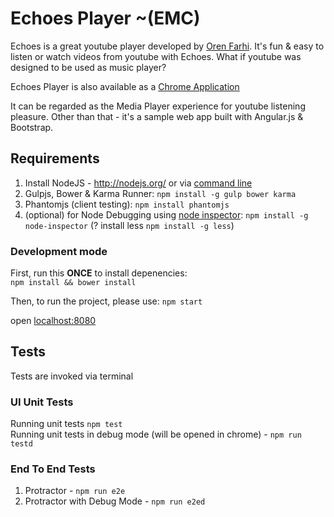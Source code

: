 # Echoes Player ~(EMC)
Echoes is a great youtube player developed by [Oren Farhi](http://orizens.com).
It's fun & easy to listen or watch videos from youtube with Echoes.
What if youtube was designed to be used as music player?

Echoes Player is also available as a [Chrome Application](https://chrome.google.com/webstore/detail/echoes-player/aaenpaopfebcmdaegggjbkhaedlbbkde)

It can be regarded as the Media Player experience for youtube listening pleasure.
Other than that - it's a sample web app built with Angular.js & Bootstrap.

## Requirements

1. Install NodeJS - http://nodejs.org/ or via [command line](https://github.com/joyent/node/wiki/installing-node.js-via-package-manager)
2. Gulpjs, Bower & Karma Runner: ```npm install -g gulp bower karma```
3. Phantomjs (client testing): ```npm install phantomjs```
4. (optional) for Node Debugging using [node inspector](https://github.com/node-inspector/node-inspector): ```npm install -g node-inspector```
(? install less ```npm install -g less```) 

### Development mode
First, run this **ONCE** to install depenencies:  
```npm install && bower install```  

Then, to run the project, please use:
```npm start```

open <localhost:8080>

## Tests  
Tests are invoked via terminal

### UI Unit Tests
Running unit tests ```npm test```  
Running unit tests in debug mode (will be opened in chrome) - ```npm run testd```  

### End To End Tests  
1. Protractor - ```npm run e2e```
1. Protractor with Debug Mode - ```npm run e2ed```  
